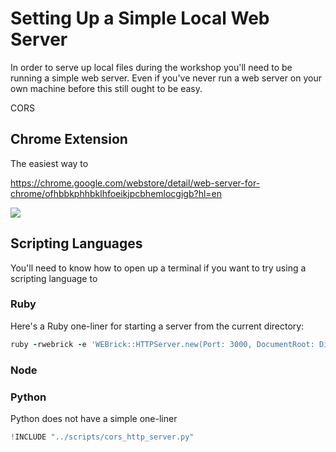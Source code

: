 # Setting Up a Simple Local Web Server

In order to serve up local files during the workshop you'll need to be running a simple web server. Even if you've never run a web server on your own machine before this still ought to be easy.

CORS

## Chrome Extension

The easiest way to

https://chrome.google.com/webstore/detail/web-server-for-chrome/ofhbbkphhbklhfoeikjpcbhemlocgigb?hl=en

![](/assets/images/web-server-for-chrome.png)

## Scripting Languages

You'll need to know how to open up a terminal if you want to try using a scripting language to

### Ruby

Here's a Ruby one-liner for starting a server from the current directory:

```ruby
ruby -rwebrick -e 'WEBrick::HTTPServer.new(Port: 3000, DocumentRoot: Dir.pwd, RequestCallback: Proc.new{|req,res| res["Access-Control-Allow-Origin"] = "*" }).start'
```

### Node



### Python

Python does not have a simple one-liner

```python
!INCLUDE "../scripts/cors_http_server.py"
```
